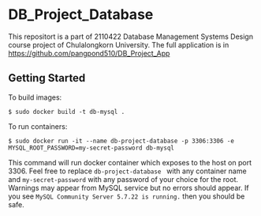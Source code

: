 # DB_Project_Database
This repositort is a part of 2110422 Database Management Systems Design course project of Chulalongkorn University. The full application is in <https://github.com/pangpond510/DB_Project_App>

## Getting Started
To build images:
```
$ sudo docker build -t db-mysql .
```
To run containers:
```
$ sudo docker run -it --name db-project-database -p 3306:3306 -e MYSQL_ROOT_PASSWORD=my-secret-password db-mysql
```
This command will run docker container which exposes to the host on port 3306. Feel free to replace ```db-project-database ``` with any container name and ```my-secret-password``` with any password of your choice for the root. Warnings may appear from MySQL service but no errors should appear. If you see ```MySQL Community Server 5.7.22 is running.``` then you should be safe.